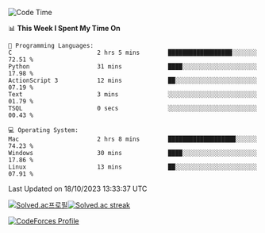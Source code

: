 
<!--START_SECTION:waka-->
![Code Time](http://img.shields.io/badge/Code%20Time-3%2C033%20hrs%2040%20mins-blue)

📊 **This Week I Spent My Time On** 

```text
💬 Programming Languages: 
C                        2 hrs 5 mins        ██████████████████░░░░░░░   72.51 % 
Python                   31 mins             ████░░░░░░░░░░░░░░░░░░░░░   17.98 % 
ActionScript 3           12 mins             ██░░░░░░░░░░░░░░░░░░░░░░░   07.19 % 
Text                     3 mins              ░░░░░░░░░░░░░░░░░░░░░░░░░   01.79 % 
TSQL                     0 secs              ░░░░░░░░░░░░░░░░░░░░░░░░░   00.43 % 

💻 Operating System: 
Mac                      2 hrs 8 mins        ███████████████████░░░░░░   74.23 % 
Windows                  30 mins             ████░░░░░░░░░░░░░░░░░░░░░   17.86 % 
Linux                    13 mins             ██░░░░░░░░░░░░░░░░░░░░░░░   07.91 % 
```


 Last Updated on 18/10/2023 13:33:37 UTC
<!--END_SECTION:waka-->


[![Solved.ac프로필](http://mazassumnida.wtf/api/generate_badge?boj=hckim96)](https://solved.ac/hckim96)[![Solved.ac streak](http://mazandi.herokuapp.com/api?handle=hckim96&theme=dark)](https://solved.ac/hckim96)


[![CodeForces Profile](https://cf.leed.at?id=hckim96)](https://codeforces.com/profile/hckim96)

